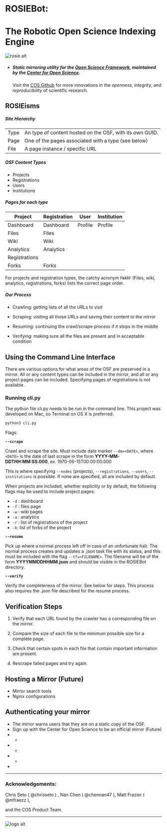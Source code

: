 # ROSIEBot:
# The Robotic Open Science Indexing Engine


![rosie alt](https://cloud.githubusercontent.com/assets/15851093/16431535/109ac052-3d4f-11e6-9218-e7a457898492.png '"Eight legged wonder: 
Crawling, enduring, facing,
Despite childish fears!"  - Unknown')


- ##### Static mirroring utility for the [Open Science Framework](osf.io), maintained by     the [Center for Open Science](cos.io).
  Visit the [COS Github](https://github.com/CenterForOpenScience/) for more innovations in   the *openness*, *integrity*, and *reproducibility* of scientific research.



## ROSIEisms

##### Site Hierarchy
|                   |                                                                   |
|-------------------|-------------------------------------------------------------------|
| Type              | An type of content hosted on the OSF, with its own GUID.          |
| Page              | One of the pages associated with a type (see below)               |
| File              | A page instance / specific URL                                    |


##### OSF Content Types

- Projects
- Registrations
- Users
- Institutions

##### Pages for each type

| Project       | Registration | User    | Institution |
|---------------|--------------|---------|-------------|
|Dashboard      | Dashboard    | Profile | Profile     |
| Files         | Files        |
| Wiki          | Wiki         |
| Analytics     | Analytics    |
| Registrations |              |
| Forks         | Forks        |

For projects and registration types, the catchy acronym `FWARF` (Files, wiki, analytics, registrations, forks) lists the correct page order.

##### Our Process
- Crawling: getting lists of all the URLs to visit


- Scraping: visiting all those URLs and saving their content to the mirror


- Resuming: continuing the crawl/scrape process if it stops in the middle


- Verifying: making sure all the files are present and in acceptable condition


## Using the Command Line Interface

There are various options for what areas of the OSF are preserved in a mirror. All or any content types can be included in the mirror, and all or any project pages can be included. Specifying pages of registrations is not available.

### Running cli.py

The python file cli.py needs to be run in the command line. This project was developed on Mac, so Terminal on OS X is preferred. 

```bash
python3 cli.py
```

Flags:

**`--scrape`**

Crawl and scrape the site. Must include date marker `--dm=<DATE>`, where `<DATE>` is the date of last scrape in the form **YYYY-MM-DDTHH:MM:SS.000**, ex. 1970-06-15T00:00:00.000

This is where specifying `--nodes` (projects), `--registrations`, `--users`, `--institutions` is possible. If none are specified, all are included by default.

When projects are included, whether explicitly or by default, the following flags may be used to include project pages:

- `-d` : dashboard
- `-f` : files page
- `-w` : wiki pages
- `-a` : analytics
- `-r` : list of registrations of the project
- `-k`: list of forks of the project

**`--resume`**

Pick up where a normal process left off in case of an unfortunate halt. The normal process creates and updates a .json task file with its status, and this must be included with the flag `--tf=<FILENAME>`. The filename will be of the form **YYYYMMDDHHMM.json** and should be visible in the ROSIEBot directory. 

**`--verify`**

Verify the completeness of the mirror. See below for steps. This process also requires the .json file described for the resume process.


## Verification Steps

1. Verify that each URL found by the crawler has a corresponding file on the mirror.


2. Compare the size of each file to the minimum possible size for a complete page.


3. Check that certain spots in each file that contain important information are present.


4. Rescrape failed pages and try again.

## Hosting a Mirror (Future)
- Mirror search tools
- Nginx configurations

## Authenticating your mirror
- The mirror warns users that they are on a static copy of the OSF.
- Sign up with the Center for Open Science to be an official mirror (Future)
- -
- -
- -
-

-----------

### Acknowledgements:

Chris Seto ( @chrisseto ) , Nan Chen ( @chennan47 ), Matt Frazier ( @mfraezz ), 

and the COS Product Team.

-----------


![logo alt](https://cloud.githubusercontent.com/assets/15851093/16454893/79287ad8-3de0-11e6-9080-b90ac6ea16d4.png "'Beep boop', says Rosie.")

